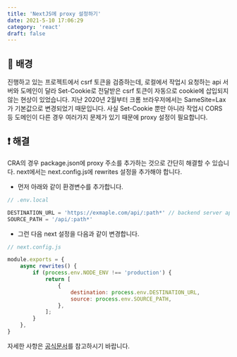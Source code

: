 ```yaml
---
title: 'NextJS에 proxy 설정하기'
date: 2021-5-10 17:06:29
category: 'react'
draft: false
---
```


## 📝 배경

진행하고 있는 프로젝트에서 csrf 토큰을 검증하는데, 로컬에서 작업시 요청하는 api 서버와 도메인이 달라 Set-Cookie로 전달받은 csrf 토큰이 자동으로 cookie에 삽입되지 않는 현상이 있었습니다. 
지난 2020년 2월부터 크롬 브라우저에서는 SameSite=Lax가 기본값으로 변경되었기 때문입니다. 
사실 Set-Cookie 뿐만 아니라 작업시 CORS 등 도메인이 다른 경우 여러가지 문제가 있기 때문에 proxy 설정이 필요합니다.

## ❗️ 해결

CRA의 경우 package.json에 proxy 주소를 추가하는 것으로 간단히 해결할 수 있습니다. next에서는 next.config.js에 rewrites 설정을 추가해야 합니다.

- 먼저 아래와 같이 환경변수를 추가합니다.

```javascript
// .env.local

DESTINATION_URL = 'https://exmaple.com/api/:path*' // backend server api url
SOURCE_PATH = '/api/:path*'
```

- 그런 다음 next 설정을 다음과 같이 변경합니다.

```javascript
// next.config.js

module.exports = {
    async rewrites() {
        if (process.env.NODE_ENV !== 'production') {
            return [
                {
                    destination: process.env.DESTINATION_URL,
                    source: process.env.SOURCE_PATH,
                },
            ];
        }
    },
}
```

자세한 사항은 [공식문서](https://nextjs.org/docs/api-reference/next.config.js/rewrites)를 참고하시기 바랍니다.